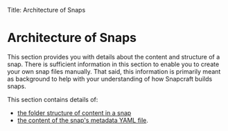 Title: Architecture of Snaps
# Architecture of Snaps

This section provides you with details about the content and structure of a snap. There is sufficient information in this section to enable you to create your own snap files manually. That said, this information is primarily meant as background to help with your understanding of how Snapcraft builds snaps.

This section contains details of:

- [the folder structure of content in a snap](snaps_folder_structure.md)
- [the content of the snap's metadata YAML file](snap_metedata.md). 